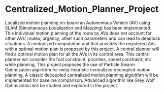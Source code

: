 # Centralized_Motion_Planner_Project
Localized motion planning on-board an Autonomous Vehicle (AV) using SLAM (Simultaneous Localization and Mapping) has been implemented. This individual motion planning of the route by AVs does not account for other AVs' routes, urgency, other such parameters and can lead to deadlock situations. A centralized computation unit that provides the registered AVs with a optimal motion plan is proposed by this project. A central planner will find a optimal motion plan for all the AVs in its control area. This central planner will consider the fuel constraint, priorities, speed constraint, etc while planning. This project proposes the use of Particle Swarm Optimization algorithm for meta-heuristic centralized decoupled motion planning. A classic decoupled centralized motion planning algorithm will be implemented for baseline comparison. Advanced algorithm like Grey Wolf Optimization will be studied and explored in the project.
